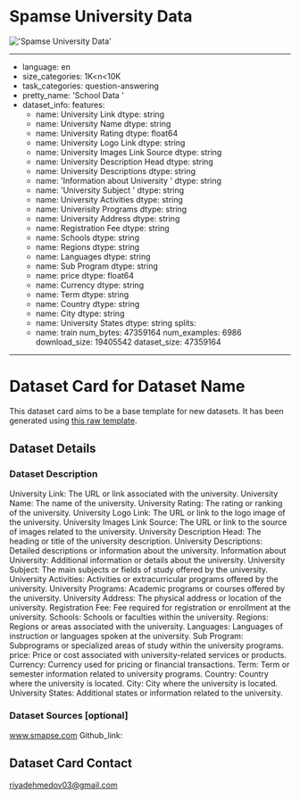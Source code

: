 # Spamse University Data
!['Spamse University Data'](https://images.unsplash.com/20/cambridge.JPG?q=80&w=1000&auto=format&fit=crop&ixlib=rb-4.0.3&ixid=M3wxMjA3fDB8MHxzZWFyY2h8M3x8dW5pdmVyc2l0eXxlbnwwfHwwfHx8MA%3D%3D)

---
- language:
en
- size_categories:
1K<n<10K
- task_categories:
question-answering
- pretty_name:
'School Data '
- dataset_info:
  features:
  - name: University Link
    dtype: string
  - name: University Name
    dtype: string
  - name: University Rating
    dtype: float64
  - name: University Logo Link
    dtype: string
  - name: University Images Link Source
    dtype: string
  - name: University Description Head
    dtype: string
  - name: University Descriptions
    dtype: string
  - name: 'Information about University '
    dtype: string
  - name: 'University Subject '
    dtype: string
  - name: University Activities
    dtype: string
  - name: Univerisity Programs
    dtype: string
  - name: University Address
    dtype: string
  - name: Registration Fee
    dtype: string
  - name: Schools
    dtype: string
  - name: Regions
    dtype: string
  - name: Languages
    dtype: string
  - name: Sub Program
    dtype: string
  - name: price
    dtype: float64
  - name: Currency
    dtype: string
  - name: Term
    dtype: string
  - name: Country
    dtype: string
  - name: City
    dtype: string
  - name: University States
    dtype: string
  splits:
  - name: train
    num_bytes: 47359164
    num_examples: 6986
  download_size: 19405542
  dataset_size: 47359164
---
    
# Dataset Card for Dataset Name

This dataset card aims to be a base template for new datasets. It has been generated using [this raw template](https://github.com/huggingface/huggingface_hub/blob/main/src/huggingface_hub/templates/datasetcard_template.md?plain=1).

## Dataset Details

### Dataset Description

University Link: The URL or link associated with the university.
University Name: The name of the university.
University Rating: The rating or ranking of the university.
University Logo Link: The URL or link to the logo image of the university.
University Images Link Source: The URL or link to the source of images related to the university.
University Description Head: The heading or title of the university description.
University Descriptions: Detailed descriptions or information about the university.
Information about University: Additional information or details about the university.
University Subject: The main subjects or fields of study offered by the university.
University Activities: Activities or extracurricular programs offered by the university.
University Programs: Academic programs or courses offered by the university.
University Address: The physical address or location of the university.
Registration Fee: Fee required for registration or enrollment at the university.
Schools: Schools or faculties within the university.
Regions: Regions or areas associated with the university.
Languages: Languages of instruction or languages spoken at the university.
Sub Program: Subprograms or specialized areas of study within the university programs.
price: Price or cost associated with university-related services or products.
Currency: Currency used for pricing or financial transactions.
Term: Term or semester information related to university programs.
Country: Country where the university is located.
City: City where the university is located.
University States: Additional states or information related to the university.

### Dataset Sources [optional]

www.smapse.com
Github_link: 

## Dataset Card Contact

riyadehmedov03@gmail.com
